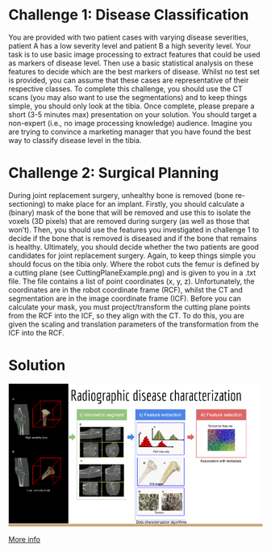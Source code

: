 # Challenge 1: Disease Classification
You are provided with two patient cases with varying disease severities, patient A has a low severity level and patient B a high severity level. Your task is to use basic image processing to extract features that could be used as markers of disease level. Then use a basic statistical analysis on these features to decide which are the best markers of disease. Whilst no test set is provided, you can assume that these cases are representative of their respective classes. To complete this challenge, you should use the CT scans (you may also want to use the segmentations) and to keep things simple, you should only look at the tibia. Once complete, please prepare a short (3-5 minutes max) presentation on your solution. You should target a non-expert (i.e., no image processing knowledge) audience. Imagine you are trying to convince a marketing manager that you have found the best way to classify disease level in the tibia.

# Challenge 2: Surgical Planning
During joint replacement surgery, unhealthy bone is removed (bone re-sectioning) to make place for an implant. Firstly, you should calculate a (binary) mask of the bone that will be removed and use this to isolate the voxels (3D pixels) that are removed during surgery (as well as those that won’t). Then, you should use the features you investigated in challenge 1 to decide if the bone that is removed is diseased and if the bone that remains is healthy. Ultimately, you should decide whether the two patients are good candidates for joint replacement surgery. Again, to keep things simple you should focus on the tibia only. 
Where the robot cuts the femur is defined by a cutting plane (see CuttingPlaneExample.png) and is given to you in a .txt file. The file contains a list of point coordinates (x, y, z). Unfortunately, the coordinates are in the robot coordinate frame (RCF), whilst the CT and segmentation are in the image coordinate frame (ICF). Before you can calculate your mask, you must project/transform the cutting plane points from the RCF into the ICF, so they align with the CT. To do this, you are given the scaling and translation parameters of the transformation from the ICF into the RCF.


# Solution


![Solution](solution.png)


[More info](https://docs.google.com/presentation/d/1L3ZMRtjEY-gRkPHrG-GGYYt0x0PYmp3ITX8GWua2_k0/edit?usp=sharing)
